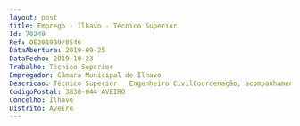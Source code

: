 ```yaml
--- 
layout: post
title: Emprego - Ílhavo - Técnico Superior
Id: 70249
Ref: OE201909/0546
DataAbertura: 2019-09-25
DataFecho: 2019-10-23
Trabalho: Técnico Superior
Empregador: Câmara Municipal de Ílhavo
Descricao: Técnico Superior   Engenheiro CivilCoordenação, acompanhamento e fiscalização de obras municipais Pareceres e informações sobre projetos de interesse municipal Medições e orçamentos para obras ou estudos de interesse municipal Projetos de especialidades – estabilidade, redes de distribuição de águas e esgotos, redes de gás, redes de incêndio, com respetivos cadernos de encargos, programa de trabalhos e memória descritiva Colaboração nos procedimentos de empreitadas   Código dos Contratos Públicos Colaboração na organização de processos de candidatura a financiamentos comunitários, da administração central ou outros Colaboração e participação em equipas multidisciplinares para elaboração de projetos para obras de complexa ou elevada importância técnica ou económica Acompanhamento das intervenções na Via pública efetuadas por entidades externas (Lusitaniagás, MEO, Vodafone, NOS, Cabovisão, AdRA e EDP).
CodigoPostal: 3830-044 AVEIRO
Concelho: Ílhavo
Distrito: Aveiro
--- 
```

